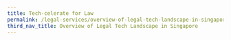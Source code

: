 ```yaml
---
title: Tech-celerate for Law
permalink: /legal-services/overview-of-legal-tech-landscape-in-singapore/tech-celerate-for-law/
third_nav_title: Overview of Legal Tech Landscape in Singapore
---
```

